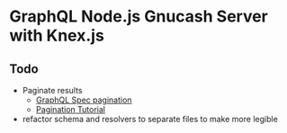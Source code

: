# GraphQL Node.js Gnucash Server with Knex.js

## Todo

* Paginate results
  * [GraphQL Spec pagination](https://graphql.org/learn/pagination/)
  * [Pagination Tutorial](https://codeburst.io/graphql-pagination-by-example-part-3-e010d9baa126)
* refactor schema and resolvers to separate files to make more legible
